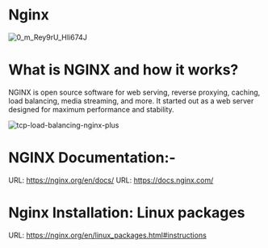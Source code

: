 # Nginx

![0_m_Rey9rU_HIi674J](https://user-images.githubusercontent.com/45856526/192649811-82d6304f-0945-48b5-a419-8c82b59a35e7.jpg)

# What is NGINX and how it works?
NGINX is open source software for web serving, reverse proxying, caching, load balancing, media streaming, and more. It started out as a web server designed for maximum performance and stability.

![tcp-load-balancing-nginx-plus](https://user-images.githubusercontent.com/45856526/192649521-5981509c-0d75-411b-b660-e5af3a8cb655.png)

# NGINX Documentation:-
URL: https://nginx.org/en/docs/
URL: https://docs.nginx.com/

# Nginx Installation: Linux packages 
URL: https://nginx.org/en/linux_packages.html#instructions
